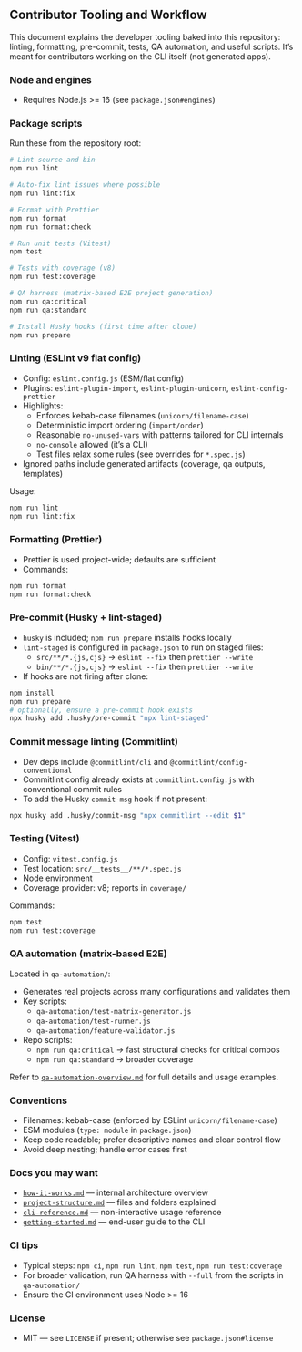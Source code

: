## Contributor Tooling and Workflow

This document explains the developer tooling baked into this repository: linting, formatting, pre-commit, tests, QA automation, and useful scripts. It’s meant for contributors working on the CLI itself (not generated apps).

### Node and engines

- Requires Node.js >= 16 (see `package.json#engines`)

### Package scripts

Run these from the repository root:

```bash
# Lint source and bin
npm run lint

# Auto-fix lint issues where possible
npm run lint:fix

# Format with Prettier
npm run format
npm run format:check

# Run unit tests (Vitest)
npm test

# Tests with coverage (v8)
npm run test:coverage

# QA harness (matrix-based E2E project generation)
npm run qa:critical
npm run qa:standard

# Install Husky hooks (first time after clone)
npm run prepare
```

### Linting (ESLint v9 flat config)

- Config: `eslint.config.js` (ESM/flat config)
- Plugins: `eslint-plugin-import`, `eslint-plugin-unicorn`, `eslint-config-prettier`
- Highlights:
  - Enforces kebab-case filenames (`unicorn/filename-case`)
  - Deterministic import ordering (`import/order`)
  - Reasonable `no-unused-vars` with patterns tailored for CLI internals
  - `no-console` allowed (it’s a CLI)
  - Test files relax some rules (see overrides for `*.spec.js`)
- Ignored paths include generated artifacts (coverage, qa outputs, templates)

Usage:

```bash
npm run lint
npm run lint:fix
```

### Formatting (Prettier)

- Prettier is used project-wide; defaults are sufficient
- Commands:

```bash
npm run format
npm run format:check
```

### Pre-commit (Husky + lint-staged)

- `husky` is included; `npm run prepare` installs hooks locally
- `lint-staged` is configured in `package.json` to run on staged files:
  - `src/**/*.{js,cjs}` → `eslint --fix` then `prettier --write`
  - `bin/**/*.{js,cjs}` → `eslint --fix` then `prettier --write`
- If hooks are not firing after clone:

```bash
npm install
npm run prepare
# optionally, ensure a pre-commit hook exists
npx husky add .husky/pre-commit "npx lint-staged"
```

### Commit message linting (Commitlint)

- Dev deps include `@commitlint/cli` and `@commitlint/config-conventional`
- Commitlint config already exists at `commitlint.config.js` with conventional commit rules
- To add the Husky `commit-msg` hook if not present:

```bash
npx husky add .husky/commit-msg "npx commitlint --edit $1"
```

### Testing (Vitest)

- Config: `vitest.config.js`
- Test location: `src/__tests__/**/*.spec.js`
- Node environment
- Coverage provider: v8; reports in `coverage/`

Commands:

```bash
npm test
npm run test:coverage
```

### QA automation (matrix-based E2E)

Located in `qa-automation/`:

- Generates real projects across many configurations and validates them
- Key scripts:
  - `qa-automation/test-matrix-generator.js`
  - `qa-automation/test-runner.js`
  - `qa-automation/feature-validator.js`
- Repo scripts:
  - `npm run qa:critical` → fast structural checks for critical combos
  - `npm run qa:standard` → broader coverage

Refer to [`qa-automation-overview.md`](../qa/qa-automation-overview.md) for full details and usage examples.

### Conventions

- Filenames: kebab-case (enforced by ESLint `unicorn/filename-case`)
- ESM modules (`type: module` in `package.json`)
- Keep code readable; prefer descriptive names and clear control flow
- Avoid deep nesting; handle error cases first

### Docs you may want

- [`how-it-works.md`](../architecture/how-it-works.md) — internal architecture overview
- [`project-structure.md`](../architecture/project-structure.md) — files and folders explained
- [`cli-reference.md`](../user-guide/cli-reference.md) — non-interactive usage reference
- [`getting-started.md`](../user-guide/getting-started.md) — end-user guide to the CLI

### CI tips

- Typical steps: `npm ci`, `npm run lint`, `npm test`, `npm run test:coverage`
- For broader validation, run QA harness with `--full` from the scripts in `qa-automation/`
- Ensure the CI environment uses Node >= 16

### License

- MIT — see `LICENSE` if present; otherwise see `package.json#license`
